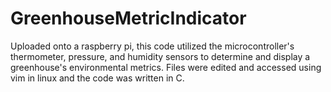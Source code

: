 # GreenhouseMetricIndicator
Uploaded onto a raspberry pi, this code utilized the microcontroller's thermometer, pressure, and humidity sensors to determine and display a greenhouse's environmental metrics. Files were edited and accessed using vim in linux and the code was written in C.
